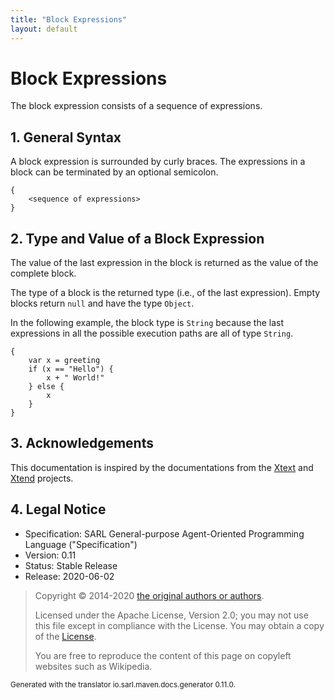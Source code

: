 ```yaml
---
title: "Block Expressions"
layout: default
---
```


# Block Expressions

The block expression consists of a sequence of
expressions. 


## 1. General Syntax

A block expression is surrounded by curly braces. The expressions in a block can be terminated
by an optional semicolon.

	{
		<sequence of expressions>
	}

## 2. Type and Value of a Block Expression

The value of the last expression in the block is returned as the value of the
complete block.

The type of a block is the returned type (i.e., of the last expression). Empty blocks return
`null` and have the type `Object`.

In the following example, the block type is `String` because the last expressions in all the
possible execution paths are all of type `String`.

```sarl
{
	var x = greeting
	if (x == "Hello") {
		x + " World!" 
	} else {
		x
	}
}
```




## 3. Acknowledgements

This documentation is inspired by the documentations from the
[Xtext](https://www.eclipse.org/Xtext/documentation.html) and
[Xtend](https://www.eclipse.org/xtend/documentation.html) projects.

## 4. Legal Notice

* Specification: SARL General-purpose Agent-Oriented Programming Language ("Specification")
* Version: 0.11
* Status: Stable Release
* Release: 2020-06-02

> Copyright &copy; 2014-2020 [the original authors or authors](http://www.sarl.io/about/index.html).
>
> Licensed under the Apache License, Version 2.0;
> you may not use this file except in compliance with the License.
> You may obtain a copy of the [License](http://www.apache.org/licenses/LICENSE-2.0).
>
> You are free to reproduce the content of this page on copyleft websites such as Wikipedia.

<small>Generated with the translator io.sarl.maven.docs.generator 0.11.0.</small>